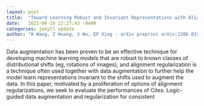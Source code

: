 ```yaml
---
layout: post
title:  "Toward Learning Robust and Invariant Representations with Alignment Regularization and Data Augmentation"
date:   2022-06-10 22:27:43 -0400
categories: jekyll update
author: "H Wang, Z Huang, X Wu, EP Xing - arXiv preprint arXiv:2206.01909, 2022"
---
```

Data augmentation has been proven to be an effective technique for developing machine learning models that are robust to known classes of distributional shifts (eg, rotations of images), and alignment regularization is a technique often used together with data augmentation to further help the model learn representations invariant to the shifts used to augment the data. In this paper, motivated by a proliferation of options of alignment regularizations, we seek to evaluate the performances of 
Cites: Logic-guided data augmentation and regularization for consistent